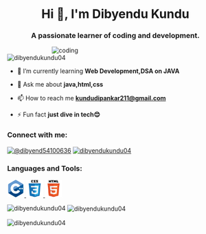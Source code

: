 <h1 align="center">Hi 👋, I'm Dibyendu Kundu</h1>
<h3 align="center">A passionate learner of coding and development.</h3>
<img align="right" alt="coding" width="400" src="https://i.pinimg.com/originals/54/e3/7d/54e37d8074ebcde1d96c77d7b2a7f310.gif">

<p align="left"> <img src="https://komarev.com/ghpvc/?username=dibyendukundu04&label=Profile%20views&color=0e75b6&style=flat" alt="dibyendukundu04" /> </p>

- 🌱 I’m currently learning **Web Development,DSA on JAVA**

- 💬 Ask me about **java,html,css**

- 📫 How to reach me **kundudipankar211@gmail.com**

- ⚡ Fun fact **just dive in tech😊**

<h3 align="left">Connect with me:</h3>
<p align="left">
<a href="https://twitter.com/@dibyend54100636" target="blank"><img align="center" src="https://raw.githubusercontent.com/rahuldkjain/github-profile-readme-generator/master/src/images/icons/Social/twitter.svg" alt="@dibyend54100636" height="30" width="40" /></a>
<a href="https://instagram.com/dibyendukundu04" target="blank"><img align="center" src="https://raw.githubusercontent.com/rahuldkjain/github-profile-readme-generator/master/src/images/icons/Social/instagram.svg" alt="dibyendukundu04" height="30" width="40" /></a>
</p>

<h3 align="left">Languages and Tools:</h3>
<p align="left"> <a href="https://www.w3schools.com/cpp/" target="_blank" rel="noreferrer"> <img src="https://raw.githubusercontent.com/devicons/devicon/master/icons/cplusplus/cplusplus-original.svg" alt="cplusplus" width="40" height="40"/> </a> <a href="https://www.w3schools.com/css/" target="_blank" rel="noreferrer"> <img src="https://raw.githubusercontent.com/devicons/devicon/master/icons/css3/css3-original-wordmark.svg" alt="css3" width="40" height="40"/> </a> <a href="https://www.w3.org/html/" target="_blank" rel="noreferrer"> <img src="https://raw.githubusercontent.com/devicons/devicon/master/icons/html5/html5-original-wordmark.svg" alt="html5" width="40" height="40"/> </a> </p>

<p><img align="left" src="https://github-readme-stats.vercel.app/api/top-langs?username=dibyendukundu04&show_icons=true&locale=en&layout=compact" alt="dibyendukundu04" /></p>

<p>&nbsp;<img align="center" src="https://github-readme-stats.vercel.app/api?username=dibyendukundu04&show_icons=true&locale=en" alt="dibyendukundu04" /></p>

<p><img align="center" src="https://github-readme-streak-stats.herokuapp.com/?user=dibyendukundu04&" alt="dibyendukundu04" /></p>
